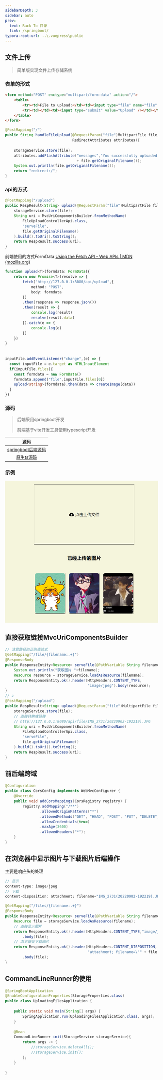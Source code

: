 ```yaml
---
sidebarDepth: 3
sidebar: auto
prev:
  text: Back To 目录
  link: /springboot/
typora-root-url: ..\.vuepress\public
---
```


## 文件上传

>  简单版实现文件上传存储系统

### 表单的形式

```html
<form method="POST" enctype="multipart/form-data" action="/">
    <table>
        <tr><td>File to upload:</td><td><input type="file" name="file" /></td></tr>
        <tr><td></td><td><input type="submit" value="Upload" /></td></tr>
    </table>
</form>
```

```java
@PostMapping("/")
public String handleFileUpload(@RequestParam("file")MultipartFile file,
                               RedirectAttributes attributes){

    storageService.store(file);
    attributes.addFlashAttribute("messages","You successfully uploaded "
                                 + file.getOriginalFilename());
    System.out.println(file.getOriginalFilename());
    return "redirect:/";
}
```



### api的方式

```java
@PostMapping("/upload")
public RespResult<String> upload(@RequestParam("file")MultipartFile file){
    storageService.store(file);
    String uri = MvcUriComponentsBuilder.fromMethodName(
        FileUploadControllerApi.class,
        "serveFile",
        file.getOriginalFilename()
    ).build().toUri().toString();
    return RespResult.success(uri);
}
```

前端使用的方式FormData [Using the Fetch API - Web APIs | MDN (mozilla.org)](https://developer.mozilla.org/en-US/docs/Web/API/Fetch_API/Using_Fetch#uploading_a_file)

```typescript
function upload<T>(formdata: FormData){
    return new Promise<T>(resolve => {
        fetch("http://127.0.0.1:8080/api/upload",{
            method: "POST",
            body: formdata
        })
        .then(response => response.json())
        .then(result => {
            console.log(result)
            resolve(result.data)
        }).catch(e => {
            console.log(e)
        })
    })
}


inputFile.addEventListener("change",(e) => {
  const inputFile = e.target as HTMLInputElement
  if(inputFile.files){
    const formdata = new FormData()
    formdata.append("file",inputFile.files[0])
    upload<string>(formdata).then(data => createImage(data))
  }
})
```



### 源码

> 后端采用springboot开发
>
> 前端基于vite开发工具使用typescript开发

|                             源码                             |
| :----------------------------------------------------------: |
|                    [springboot后端源码](https://github.com/Q10Viking/learncode/tree/main/springboot/01-uploading-files)                    |
| [原生ts源码](https://github.com/Q10Viking/learncode/tree/main/springboot/01-uploading-files-frontend) |



### 示例

![image-20220921002407378](/images/minifrontendproject/image-20220921002407378.png)



## 直接获取链接MvcUriComponentsBuilder

```java
// 注意路径的正则表达式
@GetMapping("/file/{filename:.+}")
@ResponseBody
public ResponseEntity<Resource> serveFile(@PathVariable String filename){
    System.out.println("获取图片 "+filename);
    Resource resource = storageService.loadAsResource(filename);
    return ResponseEntity.ok().header(HttpHeaders.CONTENT_TYPE,
                                      "image/jpeg").body(resource);
}
// z
@PostMapping("/upload")
public RespResult<String> upload(@RequestParam("file")MultipartFile file){
    storageService.store(file);
    // 直接转换成链接
    // http://127.0.0.1:8080/api/file/IMG_2731(20220902-192219).JPG
    String uri = MvcUriComponentsBuilder.fromMethodName(
        FileUploadControllerApi.class,
        "serveFile",
        file.getOriginalFilename()
    ).build().toUri().toString();
    return RespResult.success(uri);
}
```



## 前后端跨域

```java
@Configuration
public class CorsConfig implements WebMvcConfigurer {
    @Override
    public void addCorsMappings(CorsRegistry registry) {
        registry.addMapping("/**")
                .allowedOriginPatterns("*")
                .allowedMethods("GET", "HEAD", "POST", "PUT", "DELETE", "OPTIONS")
                .allowCredentials(true)
                .maxAge(3600)
                .allowedHeaders("*");
    }
}
```



## 在浏览器中显示图片与下载图片后端操作

主要是响应头的处理

```js
// 显示
content-type: image/jpeg
// 下载
content-disposition: attachment; filename="IMG_2731(20220902-192219).JPG"
```

```java
@GetMapping("/files/{filename:.+}")
@ResponseBody
public ResponseEntity<Resource> serveFile(@PathVariable String filename){
    Resource file = storageService.loadAsResource(filename);
    // 直接显示图片
    return ResponseEntity.ok().header(HttpHeaders.CONTENT_TYPE,"image/jpeg")
        .body(file);
    // 浏览器会下载图片
    return ResponseEntity.ok().header(HttpHeaders.CONTENT_DISPOSITION,
                                      "attachment; filename=\"" + file.getFilename() + "\"")
        .body(file);
}
```



## CommandLineRunner的使用

```java
@SpringBootApplication
@EnableConfigurationProperties(StorageProperties.class)
public class UploadingFilesApplication {

    public static void main(String[] args) {
        SpringApplication.run(UploadingFilesApplication.class, args);
    }

    @Bean
    CommandLineRunner init(StorageService storageService){
        return args -> {
            //storageService.deleteAll();
            //storageService.init();
        };
    }

}
```

